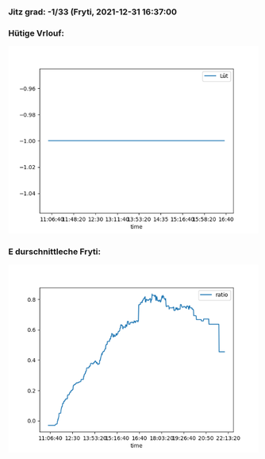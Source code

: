 ### Jitz grad: -1/33 (Fryti, 2021-12-31 16:37:00

### Hütige Vrlouf:
![Graph](Today.png)

### E durschnittleche Fryti:
![Graph](Fryti.png)